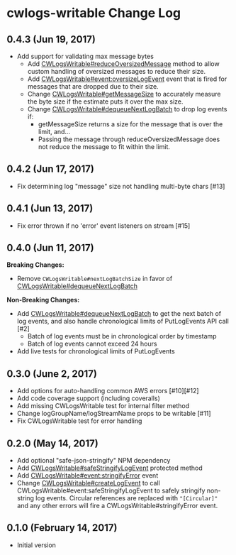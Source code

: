 # cwlogs-writable Change Log #

## 0.4.3 (Jun 19, 2017)

  * Add support for validating max message bytes
     * Add [CWLogsWritable#reduceOversizedMessage](docs/api-protected.md#CWLogsWritable+reduceOversizedMessage) method to allow custom
       handling of oversized messages to reduce their size.
     * Add [CWLogsWritable#event:oversizeLogEvent](docs/api-protected.md#CWLogsWritable+event_oversizeLogEvent) event that is fired for
       messages that are dropped due to their size.
     * Change [CWLogsWritable#getMessageSize](docs/api-protected.md#CWLogsWritable+getMessageSize) to accurately measure the byte
       size if the estimate puts it over the max size.
     * Change [CWLogsWritable#dequeueNextLogBatch](docs/api-protected.md#CWLogsWritable+dequeueNextLogBatch) to drop log events if:
        * getMessageSize returns a size for the message that is over the
          limit, and...
        * Passing the message through reduceOversizedMessage does not
          reduce the message to fit within the limit.

## 0.4.2 (Jun 17, 2017)

  * Fix determining log "message" size not handling multi-byte chars [#13]

## 0.4.1 (Jun 13, 2017)

  * Fix error thrown if no 'error' event listeners on stream [#15]

## 0.4.0 (Jun 11, 2017)

  **Breaking Changes:**

  * Remove `CWLogsWritable#nextLogBatchSize` in favor of [CWLogsWritable#dequeueNextLogBatch](docs/api-protected.md#CWLogsWritable+dequeueNextLogBatch)

  **Non-Breaking Changes:**

  * Add [CWLogsWritable#dequeueNextLogBatch](docs/api-protected.md#CWLogsWritable+dequeueNextLogBatch) to get the next batch of log events,
    and also handle chronological limits of PutLogEvents API call [#2]
     * Batch of log events must be in chronological order by timestamp
     * Batch of log events cannot exceed 24 hours
  * Add live tests for chronological limits of PutLogEvents

## 0.3.0 (June 2, 2017)

  * Add options for auto-handling common AWS errors [#10][#12]
  * Add code coverage support (including coveralls)
  * Add missing CWLogsWritable test for internal filter method
  * Change logGroupName/logStreamName props to be writable [#11]
  * Fix CWLogsWritable test for error handling

## 0.2.0 (May 14, 2017)

  * Add optional "safe-json-stringify" NPM dependency
  * Add [CWLogsWritable#safeStringifyLogEvent](docs/api-protected.md#CWLogsWritable+safeStringifyLogEvent) protected method
  * Add [CWLogsWritable#event:stringifyError](docs/api-protected.md#CWLogsWritable+event_stringifyError) event
  * Change [CWLogsWritable#createLogEvent](docs/api-protected.md#CWLogsWritable+createLogEvent) to call
    CWLogsWritable#event:safeStringifyLogEvent to safely stringify
    non-string log events. Circular references are replaced with `"[Circular]"`
    and any other errors will fire a CWLogsWritable#stringifyError
    event.

## 0.1.0 (February 14, 2017)

  * Initial version
